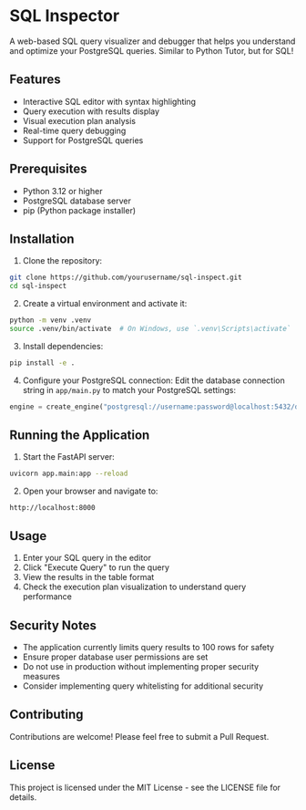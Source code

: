 # SQL Inspector

A web-based SQL query visualizer and debugger that helps you understand and optimize your PostgreSQL queries. Similar to Python Tutor, but for SQL!

## Features

- Interactive SQL editor with syntax highlighting
- Query execution with results display
- Visual execution plan analysis
- Real-time query debugging
- Support for PostgreSQL queries

## Prerequisites

- Python 3.12 or higher
- PostgreSQL database server
- pip (Python package installer)

## Installation

1. Clone the repository:
```bash
git clone https://github.com/yourusername/sql-inspect.git
cd sql-inspect
```

2. Create a virtual environment and activate it:
```bash
python -m venv .venv
source .venv/bin/activate  # On Windows, use `.venv\Scripts\activate`
```

3. Install dependencies:
```bash
pip install -e .
```

4. Configure your PostgreSQL connection:
Edit the database connection string in `app/main.py` to match your PostgreSQL settings:
```python
engine = create_engine("postgresql://username:password@localhost:5432/database_name")
```

## Running the Application

1. Start the FastAPI server:
```bash
uvicorn app.main:app --reload
```

2. Open your browser and navigate to:
```
http://localhost:8000
```

## Usage

1. Enter your SQL query in the editor
2. Click "Execute Query" to run the query
3. View the results in the table format
4. Check the execution plan visualization to understand query performance

## Security Notes

- The application currently limits query results to 100 rows for safety
- Ensure proper database user permissions are set
- Do not use in production without implementing proper security measures
- Consider implementing query whitelisting for additional security

## Contributing

Contributions are welcome! Please feel free to submit a Pull Request.

## License

This project is licensed under the MIT License - see the LICENSE file for details.
